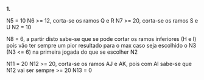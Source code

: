 **1.** 

N5 = 10
N6 >= 12, corta-se os ramos Q e R
N7 >= 20, corta-se os ramos S e U
N2 = 10

N8 = 6, a partir disto sabe-se que se pode cortar os ramos inferiores (H e I) pois vão ter sempre um pior resultado para o max caso seja escolhido o N3 (N3 <= 6) na primeira jogada do que se escolher N2

N11 = 20
N12 >= 20, corta-se os ramos AJ e AK, pois com AI sabe-se que N12 vai ser sempre >= 20
N13 = 0